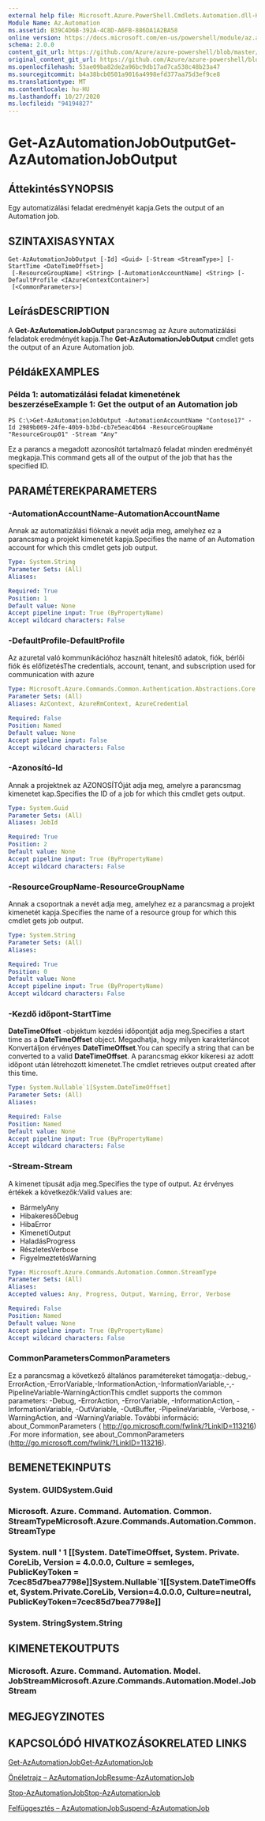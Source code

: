```yaml
---
external help file: Microsoft.Azure.PowerShell.Cmdlets.Automation.dll-Help.xml
Module Name: Az.Automation
ms.assetid: B39C4D6B-392A-4C8D-A6FB-886DA1A2BA58
online version: https://docs.microsoft.com/en-us/powershell/module/az.automation/get-azautomationjoboutput
schema: 2.0.0
content_git_url: https://github.com/Azure/azure-powershell/blob/master/src/Automation/Automation/help/Get-AzAutomationJobOutput.md
original_content_git_url: https://github.com/Azure/azure-powershell/blob/master/src/Automation/Automation/help/Get-AzAutomationJobOutput.md
ms.openlocfilehash: 53ae09ba82de2a96bc9db17ad7ca538c48b23a47
ms.sourcegitcommit: b4a38bcb0501a9016a4998efd377aa75d3ef9ce8
ms.translationtype: MT
ms.contentlocale: hu-HU
ms.lasthandoff: 10/27/2020
ms.locfileid: "94194827"
---
```

# <span data-ttu-id="ab5f1-101">Get-AzAutomationJobOutput</span><span class="sxs-lookup"><span data-stu-id="ab5f1-101">Get-AzAutomationJobOutput</span></span>

## <span data-ttu-id="ab5f1-102">Áttekintés</span><span class="sxs-lookup"><span data-stu-id="ab5f1-102">SYNOPSIS</span></span>
<span data-ttu-id="ab5f1-103">Egy automatizálási feladat eredményét kapja.</span><span class="sxs-lookup"><span data-stu-id="ab5f1-103">Gets the output of an Automation job.</span></span>

## <span data-ttu-id="ab5f1-104">SZINTAXISA</span><span class="sxs-lookup"><span data-stu-id="ab5f1-104">SYNTAX</span></span>

```
Get-AzAutomationJobOutput [-Id] <Guid> [-Stream <StreamType>] [-StartTime <DateTimeOffset>]
 [-ResourceGroupName] <String> [-AutomationAccountName] <String> [-DefaultProfile <IAzureContextContainer>]
 [<CommonParameters>]
```

## <span data-ttu-id="ab5f1-105">Leírás</span><span class="sxs-lookup"><span data-stu-id="ab5f1-105">DESCRIPTION</span></span>
<span data-ttu-id="ab5f1-106">A **Get-AzAutomationJobOutput** parancsmag az Azure automatizálási feladatok eredményét kapja.</span><span class="sxs-lookup"><span data-stu-id="ab5f1-106">The **Get-AzAutomationJobOutput** cmdlet gets the output of an Azure Automation job.</span></span>

## <span data-ttu-id="ab5f1-107">Példák</span><span class="sxs-lookup"><span data-stu-id="ab5f1-107">EXAMPLES</span></span>

### <span data-ttu-id="ab5f1-108">Példa 1: automatizálási feladat kimenetének beszerzése</span><span class="sxs-lookup"><span data-stu-id="ab5f1-108">Example 1: Get the output of an Automation job</span></span>
```
PS C:\>Get-AzAutomationJobOutput -AutomationAccountName "Contoso17" -Id 2989b069-24fe-40b9-b3bd-cb7e5eac4b64 -ResourceGroupName "ResourceGroup01" -Stream "Any"
```

<span data-ttu-id="ab5f1-109">Ez a parancs a megadott azonosítót tartalmazó feladat minden eredményét megkapja.</span><span class="sxs-lookup"><span data-stu-id="ab5f1-109">This command gets all of the output of the job that has the specified ID.</span></span>

## <span data-ttu-id="ab5f1-110">PARAMÉTEREK</span><span class="sxs-lookup"><span data-stu-id="ab5f1-110">PARAMETERS</span></span>

### <span data-ttu-id="ab5f1-111">-AutomationAccountName</span><span class="sxs-lookup"><span data-stu-id="ab5f1-111">-AutomationAccountName</span></span>
<span data-ttu-id="ab5f1-112">Annak az automatizálási fióknak a nevét adja meg, amelyhez ez a parancsmag a projekt kimenetét kapja.</span><span class="sxs-lookup"><span data-stu-id="ab5f1-112">Specifies the name of an Automation account for which this cmdlet gets job output.</span></span>

```yaml
Type: System.String
Parameter Sets: (All)
Aliases:

Required: True
Position: 1
Default value: None
Accept pipeline input: True (ByPropertyName)
Accept wildcard characters: False
```

### <span data-ttu-id="ab5f1-113">-DefaultProfile</span><span class="sxs-lookup"><span data-stu-id="ab5f1-113">-DefaultProfile</span></span>
<span data-ttu-id="ab5f1-114">Az azuretal való kommunikációhoz használt hitelesítő adatok, fiók, bérlői fiók és előfizetés</span><span class="sxs-lookup"><span data-stu-id="ab5f1-114">The credentials, account, tenant, and subscription used for communication with azure</span></span>

```yaml
Type: Microsoft.Azure.Commands.Common.Authentication.Abstractions.Core.IAzureContextContainer
Parameter Sets: (All)
Aliases: AzContext, AzureRmContext, AzureCredential

Required: False
Position: Named
Default value: None
Accept pipeline input: False
Accept wildcard characters: False
```

### <span data-ttu-id="ab5f1-115">-Azonosító</span><span class="sxs-lookup"><span data-stu-id="ab5f1-115">-Id</span></span>
<span data-ttu-id="ab5f1-116">Annak a projektnek az AZONOSÍTÓját adja meg, amelyre a parancsmag kimenetet kap.</span><span class="sxs-lookup"><span data-stu-id="ab5f1-116">Specifies the ID of a job for which this cmdlet gets output.</span></span>

```yaml
Type: System.Guid
Parameter Sets: (All)
Aliases: JobId

Required: True
Position: 2
Default value: None
Accept pipeline input: True (ByPropertyName)
Accept wildcard characters: False
```

### <span data-ttu-id="ab5f1-117">-ResourceGroupName</span><span class="sxs-lookup"><span data-stu-id="ab5f1-117">-ResourceGroupName</span></span>
<span data-ttu-id="ab5f1-118">Annak a csoportnak a nevét adja meg, amelyhez ez a parancsmag a projekt kimenetét kapja.</span><span class="sxs-lookup"><span data-stu-id="ab5f1-118">Specifies the name of a resource group for which this cmdlet gets job output.</span></span>

```yaml
Type: System.String
Parameter Sets: (All)
Aliases:

Required: True
Position: 0
Default value: None
Accept pipeline input: True (ByPropertyName)
Accept wildcard characters: False
```

### <span data-ttu-id="ab5f1-119">-Kezdő időpont</span><span class="sxs-lookup"><span data-stu-id="ab5f1-119">-StartTime</span></span>
<span data-ttu-id="ab5f1-120">**DateTimeOffset** -objektum kezdési időpontját adja meg.</span><span class="sxs-lookup"><span data-stu-id="ab5f1-120">Specifies a start time as a **DateTimeOffset** object.</span></span>
<span data-ttu-id="ab5f1-121">Megadhatja, hogy milyen karakterláncot Konvertáljon érvényes **DateTimeOffset**.</span><span class="sxs-lookup"><span data-stu-id="ab5f1-121">You can specify a string that can be converted to a valid **DateTimeOffset**.</span></span>
<span data-ttu-id="ab5f1-122">A parancsmag ekkor kikeresi az adott időpont után létrehozott kimenetet.</span><span class="sxs-lookup"><span data-stu-id="ab5f1-122">The cmdlet retrieves output created after this time.</span></span>

```yaml
Type: System.Nullable`1[System.DateTimeOffset]
Parameter Sets: (All)
Aliases:

Required: False
Position: Named
Default value: None
Accept pipeline input: True (ByPropertyName)
Accept wildcard characters: False
```

### <span data-ttu-id="ab5f1-123">-Stream</span><span class="sxs-lookup"><span data-stu-id="ab5f1-123">-Stream</span></span>
<span data-ttu-id="ab5f1-124">A kimenet típusát adja meg.</span><span class="sxs-lookup"><span data-stu-id="ab5f1-124">Specifies the type of output.</span></span>
<span data-ttu-id="ab5f1-125">Az érvényes értékek a következők:</span><span class="sxs-lookup"><span data-stu-id="ab5f1-125">Valid values are:</span></span> 
- <span data-ttu-id="ab5f1-126">Bármely</span><span class="sxs-lookup"><span data-stu-id="ab5f1-126">Any</span></span>
- <span data-ttu-id="ab5f1-127">Hibakereső</span><span class="sxs-lookup"><span data-stu-id="ab5f1-127">Debug</span></span>
- <span data-ttu-id="ab5f1-128">Hiba</span><span class="sxs-lookup"><span data-stu-id="ab5f1-128">Error</span></span>
- <span data-ttu-id="ab5f1-129">Kimeneti</span><span class="sxs-lookup"><span data-stu-id="ab5f1-129">Output</span></span>
- <span data-ttu-id="ab5f1-130">Haladás</span><span class="sxs-lookup"><span data-stu-id="ab5f1-130">Progress</span></span>
- <span data-ttu-id="ab5f1-131">Részletes</span><span class="sxs-lookup"><span data-stu-id="ab5f1-131">Verbose</span></span>
- <span data-ttu-id="ab5f1-132">Figyelmeztetés</span><span class="sxs-lookup"><span data-stu-id="ab5f1-132">Warning</span></span>

```yaml
Type: Microsoft.Azure.Commands.Automation.Common.StreamType
Parameter Sets: (All)
Aliases:
Accepted values: Any, Progress, Output, Warning, Error, Verbose

Required: False
Position: Named
Default value: None
Accept pipeline input: True (ByPropertyName)
Accept wildcard characters: False
```

### <span data-ttu-id="ab5f1-133">CommonParameters</span><span class="sxs-lookup"><span data-stu-id="ab5f1-133">CommonParameters</span></span>
<span data-ttu-id="ab5f1-134">Ez a parancsmag a következő általános paramétereket támogatja:-debug,-ErrorAction,-ErrorVariable,-InformationAction,-InformationVariable,-,-PipelineVariable-WarningAction</span><span class="sxs-lookup"><span data-stu-id="ab5f1-134">This cmdlet supports the common parameters: -Debug, -ErrorAction, -ErrorVariable, -InformationAction, -InformationVariable, -OutVariable, -OutBuffer, -PipelineVariable, -Verbose, -WarningAction, and -WarningVariable.</span></span> <span data-ttu-id="ab5f1-135">További információ: about_CommonParameters ( http://go.microsoft.com/fwlink/?LinkID=113216) .</span><span class="sxs-lookup"><span data-stu-id="ab5f1-135">For more information, see about_CommonParameters (http://go.microsoft.com/fwlink/?LinkID=113216).</span></span>

## <span data-ttu-id="ab5f1-136">BEMENETEK</span><span class="sxs-lookup"><span data-stu-id="ab5f1-136">INPUTS</span></span>

### <span data-ttu-id="ab5f1-137">System. GUID</span><span class="sxs-lookup"><span data-stu-id="ab5f1-137">System.Guid</span></span>

### <span data-ttu-id="ab5f1-138">Microsoft. Azure. Command. Automation. Common. StreamType</span><span class="sxs-lookup"><span data-stu-id="ab5f1-138">Microsoft.Azure.Commands.Automation.Common.StreamType</span></span>

### <span data-ttu-id="ab5f1-139">System. null ' 1 [[System. DateTimeOffset, System. Private. CoreLib, Version = 4.0.0.0, Culture = semleges, PublicKeyToken = 7cec85d7bea7798e]]</span><span class="sxs-lookup"><span data-stu-id="ab5f1-139">System.Nullable\`1[[System.DateTimeOffset, System.Private.CoreLib, Version=4.0.0.0, Culture=neutral, PublicKeyToken=7cec85d7bea7798e]]</span></span>

### <span data-ttu-id="ab5f1-140">System. String</span><span class="sxs-lookup"><span data-stu-id="ab5f1-140">System.String</span></span>

## <span data-ttu-id="ab5f1-141">KIMENETEK</span><span class="sxs-lookup"><span data-stu-id="ab5f1-141">OUTPUTS</span></span>

### <span data-ttu-id="ab5f1-142">Microsoft. Azure. Command. Automation. Model. JobStream</span><span class="sxs-lookup"><span data-stu-id="ab5f1-142">Microsoft.Azure.Commands.Automation.Model.JobStream</span></span>

## <span data-ttu-id="ab5f1-143">MEGJEGYZI</span><span class="sxs-lookup"><span data-stu-id="ab5f1-143">NOTES</span></span>

## <span data-ttu-id="ab5f1-144">KAPCSOLÓDÓ HIVATKOZÁSOK</span><span class="sxs-lookup"><span data-stu-id="ab5f1-144">RELATED LINKS</span></span>

[<span data-ttu-id="ab5f1-145">Get-AzAutomationJob</span><span class="sxs-lookup"><span data-stu-id="ab5f1-145">Get-AzAutomationJob</span></span>](./Get-AzAutomationJob.md)

[<span data-ttu-id="ab5f1-146">Önéletrajz – AzAutomationJob</span><span class="sxs-lookup"><span data-stu-id="ab5f1-146">Resume-AzAutomationJob</span></span>](./Resume-AzAutomationJob.md)

[<span data-ttu-id="ab5f1-147">Stop-AzAutomationJob</span><span class="sxs-lookup"><span data-stu-id="ab5f1-147">Stop-AzAutomationJob</span></span>](./Stop-AzAutomationJob.md)

[<span data-ttu-id="ab5f1-148">Felfüggesztés – AzAutomationJob</span><span class="sxs-lookup"><span data-stu-id="ab5f1-148">Suspend-AzAutomationJob</span></span>](./Suspend-AzAutomationJob.md)


